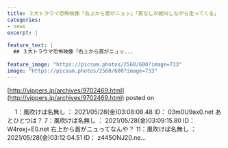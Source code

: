 ```yaml
---
title: ３大トラウマ恐怖映像「右上から首がニュッ」「首なしが絶叫しながら走ってくる」
categories:
- news
excerpt: |
  
feature_text: |
  ## ３大トラウマ恐怖映像「右上から首がニュッ...
  
feature_image: "https://picsum.photos/2560/600?image=733"
image: "https://picsum.photos/2560/600?image=733"
---
```


[http://vippers.jp/archives/9702469.html](http://vippers.jp/archives/9702469.html)
posted on 

<!--more-->

　 1：風吹けば名無し ： 2021/05/28(金)03:08:08.48 ID： 03m0U9ax0.net あとひとつは？ 7：風吹けば名無し ： 2021/05/28(金)03:09:15.80 ID： W4roxj+E0.net 右上から首がニュってなんや？ 11：風吹けば名無し ： 2021/05/28(金)03:12:04.51 ID： z445ONJ20.ne...

